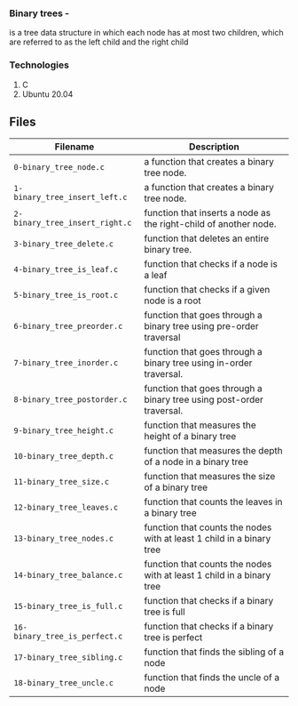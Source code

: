 ### Binary trees -  
   is a tree data structure in which each node has at most two children, which are referred to as the left child and the right child


   ### Technologies

   1. C
   2. Ubuntu 20.04


## Files
| Filename | Description |
| -------- | ----------- |
| `0-binary_tree_node.c` | a function that creates a binary tree node.|
| `1-binary_tree_insert_left.c` | a function that creates a binary tree node.|
| `2-binary_tree_insert_right.c` |  function that inserts a node as the right-child of another node.|
| `3-binary_tree_delete.c` | function that deletes an entire binary tree.|
| `4-binary_tree_is_leaf.c` | function that checks if a node is a leaf |
| `5-binary_tree_is_root.c` |  function that checks if a given node is a root |
| `6-binary_tree_preorder.c` |  function that goes through a binary tree using pre-order traversal |
| `7-binary_tree_inorder.c` |  function that goes through a binary tree using in-order traversal.|
| `8-binary_tree_postorder.c` |  function that goes through a binary tree using post-order traversal. |
| `9-binary_tree_height.c` |  function that measures the height of a binary tree |
| `10-binary_tree_depth.c` |   function that measures the depth of a node in a binary tree |
| `11-binary_tree_size.c` | function that measures the size of a binary tree |
| `12-binary_tree_leaves.c` |  function that counts the leaves in a binary tree |
| `13-binary_tree_nodes.c` |  function that counts the nodes with at least 1 child in a binary tree |
| `14-binary_tree_balance.c` |  function that counts the nodes with at least 1 child in a binary tree |
| `15-binary_tree_is_full.c` |   function that checks if a binary tree is full |
| `16-binary_tree_is_perfect.c` |  function that checks if a binary tree is perfect |
| `17-binary_tree_sibling.c` |   function that finds the sibling of a node |
| `18-binary_tree_uncle.c` |  function that finds the uncle of a node |